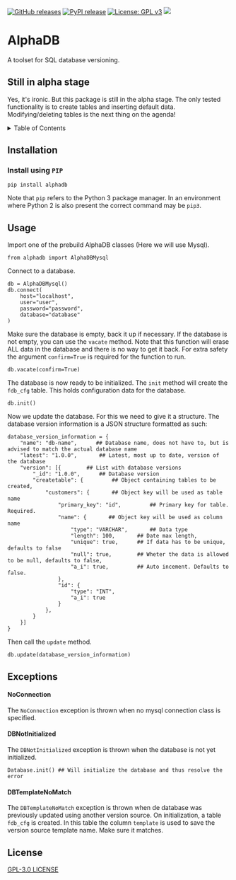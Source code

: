 [![GitHub releases](https://img.shields.io/github/v/release/w-kuipers/alphadb)](https://github.com/w-kuipers/alphadb/releases)
[![PyPI release](https://img.shields.io/pypi/v/alphadb.svg)](https://pypi.org/project/alphadb/)
[![License: GPL v3](https://img.shields.io/badge/License-GPLv3-blue.svg)](https://www.gnu.org/licenses/gpl-3.0)
[![](https://img.shields.io/github/last-commit/w-kuipers/alphadb?label=last%20modified)](https://github.com/w-kuipers/alphadb)

# AlphaDB

A toolset for SQL database versioning. 

## Still in alpha stage
Yes, it's ironic. But this package is still in the alpha stage. The only tested functionality is to create tables and inserting default data. Modifying/deleting tables is the next thing on the agenda!

<details>
  <summary>Table of Contents</summary>
  <ol>
    <li>
      <a href="#installation">Installation</a>
      <ul>
        <li><a href="#install-using-pip">Install using PIP</a></li>
      </ul>
    </li>
    <li><a href="#usage">Usage</a></li>
    <li><a href="#exceptions">Exceptions</a></li>
    <li><a href="#license">License</a></li>
  </ol>
</details>

## Installation

### Install using `PIP`

    pip install alphadb

Note that `pip` refers to the Python 3 package manager. In an environment where Python 2 is also present the correct command may be `pip3`.

## Usage
Import one of the prebuild AlphaDB classes (Here we will use Mysql).

    from alphadb import AlphaDBMysql

Connect to a database.

    db = AlphaDBMysql()
    db.connect(
        host="localhost",
        user="user",
        password="password",
        database="database"
    )

Make sure the database is empty, back it up if necessary. If the database is not empty, you can use the `vacate` method.
Note that this function will erase ALL data in the database and there is no way to get it back. For extra safety the argument `confirm=True` is required for the function to run.
    
    db.vacate(confirm=True)

The database is now ready to be initialized. The `init` method will create the `fdb_cfg` table. This holds configuration data for the database.
    
    db.init()

Now we update the database. For this we need to give it a structure. The database version information is a JSON structure formatted as such:
    
    database_version_information = {
        "name": "db-name",      ## Database name, does not have to, but is advised to match the actual database name
        "latest": "1.0.0",       ## Latest, most up to date, version of the database
        "version": [{        ## List with database versions
            "_id": "1.0.0",      ## Database version
            "createtable": {         ## Object containing tables to be created,
                "customers": {       ## Object key will be used as table name
                    "primary_key": "id",         ## Primary key for table. Required.
                    "name": {       ## Object key will be used as column name
                        "type": "VARCHAR",       ## Data type
                        "length": 100,       ## Date max length,
                        "unique": true,      ## If data has to be unique, defaults to false
                        "null": true,        ## Wheter the data is allowed to be null, defaults to false,
                        "a_i": true,         ## Auto incement. Defaults to false.
                    },
                    "id": {
                        "type": "INT",
                        "a_i": true
                    }
                },
            }
        }]
    }

Then call the `update` method.

    db.update(database_version_information)

## Exceptions

#### NoConnection

The `NoConnection` exception is thrown when no mysql connection class is specified.

#### DBNotInitialized

The `DBNotInitialized` exception is thrown when the database is not yet initialized.

    Database.init() ## Will initialize the database and thus resolve the error

#### DBTemplateNoMatch

The `DBTemplateNoMatch` exception is thrown when de database was previously updated using another version source.
On initialization, a table `fdb_cfg` is created. In this table the column `template` is used to save the version source template name. Make sure it matches.

## License

[GPL-3.0 LICENSE](https://github.com/w-kuipers/alphadb/blob/main/LICENSE)
